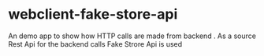 # webclient-fake-store-api
An demo app to show how HTTP calls are made from backend . As a source Rest Api for the backend calls Fake Strore Api is used
